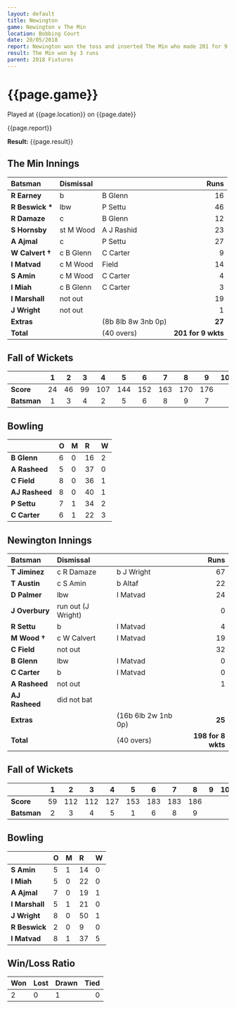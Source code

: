 ```yaml
---
layout: default
title: Newington
game: Newington v The Min
location: Bobbing Court
date: 20/05/2018
report: Newington won the toss and inserted The Min who made 201 for 9 wkts in 40 overs. Newington made 198-8 in reply in their 40 overs.
result: The Min won by 3 runs
parent: 2018 Fixtures
---
```


# {{page.game}}

Played at {{page.location}} on {{page.date}}

{{page.report}}

**Result:** {{page.result}}

## The Min Innings

| Batsman | Dismissal |  | Runs |
|:---|:---|---|---:|
| **R Earney** | b | B Glenn | 16 | 
| **R Beswick &#42;** | lbw | P Settu | 46 | 
| **R Damaze** | c | B Glenn | 12 | 
| **S Hornsby** | st M Wood | A J Rashid | 23 | 
| **A Ajmal** | c | P Settu | 27 | 
| **W Calvert &#8224;** | c B Glenn | C Carter | 9 | 
| **I Matvad** | c M Wood | Field | 14 | 
| **S Amin** | c M Wood | C Carter | 4 | 
| **I Miah** | c B Glenn | C Carter | 3 | 
| **I Marshall** | not out |   | 19 | 
| **J Wright** | not out |   | 1 | 
| **Extras** | | (8b 8lb 8w 3nb 0p) | **27** | 
| **Total** | | (40 overs) | ****201 for 9 wkts**** | 

## Fall of Wickets

| | 1 | 2 | 3 | 4 | 5 | 6 | 7 | 8 | 9 | 10 |
|---|:---:|:---:|:---:|:---:|:---:|:---:|:---:|:---:|:---:|:---:|
| **Score** | 24 | 46 | 99 | 107 | 144 | 152 | 163 | 170 | 176 |  | 
| **Batsman** | 1 | 3 | 4 | 2 | 5 | 6 | 8 | 9 | 7 |  | 

## Bowling

| | O | M | R | W |
|---|:---|:---|:---|:---|
| **B Glenn** | 6 | 0 | 16 | 2 | 
| **A Rasheed** | 5 | 0 | 37 | 0 | 
| **C Field** | 8 | 0 | 36 | 1 | 
| **AJ Rasheed** | 8 | 0 | 40 | 1 | 
| **P Settu** | 7 | 1 | 34 | 2 |
| **C Carter** | 6 | 1 | 22 | 3 |

 ## Newington Innings

| Batsman | Dismissal |  | Runs |
|:---|:---|---|---:|
| **T Jiminez** | c R Damaze | b J Wright | 67 |
| **T Austin** | c S Amin | b Altaf | 22 |
| **D Palmer** | lbw | I Matvad | 24 |
| **J Overbury** | run out (J Wright) |  | 0 |
| **R Settu** | b | I Matvad | 4 |
| **M Wood &#8224;** | c W Calvert |  I Matvad | 19 |
| **C Field** | not out |  | 32 |
| **B Glenn** | lbw | I Matvad | 0 |
| **C Carter** | b | I Matvad | 0 |
| **A Rasheed** | not out |  | 1 |
| **AJ Rasheed** | did not bat |  |  |
| **Extras** | | (16b 6lb 2w 1nb 0p) | **25** | 
| **Total** | | (40 overs) | ****198 for 8 wkts**** | 

## Fall of Wickets

| | 1 | 2 | 3 | 4 | 5 | 6 | 7 | 8 | 9 | 10 |
|---|:---:|:---:|:---:|:---:|:---:|:---:|:---:|:---:|:---:|:---:|
| **Score** | 59 | 112 | 112 | 127 | 153 | 183 | 183 | 186 |  |  |
| **Batsman** | 2 | 3 | 4 | 5 | 1 | 6 | 8 | 9 |  |  | 

## Bowling

| | O | M | R | W |
|---|:---|:---|:---|:---|
| **S Amin** | 5 | 1 | 14 | 0 |
| **I Miah** | 5 | 0 | 22 | 0 |
| **A Ajmal** | 7 | 0 | 19 | 1 |
| **I Marshall** | 5 | 1 | 21 | 0 |
| **J Wright** | 8 | 0 | 50 | 1 |
| **R Beswick** | 2 | 0 | 9 | 0 |
| **I Matvad** | 8 | 1 | 37 | 5 |

## Win/Loss Ratio

| Won | Lost | Drawn | Tied |
|:---|:---|:---|---:|
| 2 | 0 | 1 | 0 | 